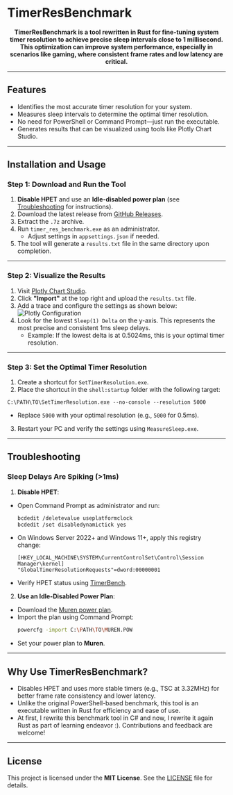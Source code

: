 # TimerResBenchmark

<p align="center"><b>TimerResBenchmark is a tool rewritten in Rust for fine-tuning system timer resolution to achieve precise sleep intervals close to 1 millisecond. This optimization can improve system performance, especially in scenarios like gaming, where consistent frame rates and low latency are critical.</b></p>



---

## Features
- Identifies the most accurate timer resolution for your system.
- Measures sleep intervals to determine the optimal timer resolution.
- No need for PowerShell or Command Prompt—just run the executable.
- Generates results that can be visualized using tools like Plotly Chart Studio.

---

## Installation and Usage

### Step 1: Download and Run the Tool
1. **Disable HPET** and use an **Idle-disabled power plan** (see [Troubleshooting](#troubleshooting) for instructions).
2. Download the latest release from [GitHub Releases](https://github.com/SwiftyPop/TimerResBenchmark/releases).
3. Extract the `.7z` archive.
4. Run `timer_res_benchmark.exe` as an administrator.
   - Adjust settings in `appsettings.json` if needed.
5. The tool will generate a `results.txt` file in the same directory upon completion.

---

### Step 2: Visualize the Results
1. Visit [Plotly Chart Studio](https://chart-studio.plotly.com/create/#/).
2. Click **"Import"** at the top right and upload the `results.txt` file.
3. Add a trace and configure the settings as shown below:
   ![Plotly Configuration](https://github.com/SwiftyPop/TimerResBenchmark/assets/90952326/9f08eb09-7e1a-41f5-819e-10bd41444cd9)
4. Look for the lowest `Sleep(1) Delta` on the y-axis. This represents the most precise and consistent 1ms sleep delays.
   - Example: If the lowest delta is at 0.5024ms, this is your optimal timer resolution.

---

### Step 3: Set the Optimal Timer Resolution
1. Create a shortcut for `SetTimerResolution.exe`.
2. Place the shortcut in the `shell:startup` folder with the following target:
```
C:\PATH\TO\SetTimerResolution.exe --no-console --resolution 5000
```
- Replace `5000` with your optimal resolution (e.g., `5000` for 0.5ms).
3. Restart your PC and verify the settings using `MeasureSleep.exe`.

---

## Troubleshooting

### Sleep Delays Are Spiking (>1ms)
1. **Disable HPET**:
- Open Command Prompt as administrator and run:
  ```bash
  bcdedit /deletevalue useplatformclock
  bcdedit /set disabledynamictick yes
  ```
- On Windows Server 2022+ and Windows 11+, apply this registry change:
  ```plaintext
  [HKEY_LOCAL_MACHINE\SYSTEM\CurrentControlSet\Control\Session Manager\kernel]
  "GlobalTimerResolutionRequests"=dword:00000001
  ```
- Verify HPET status using [TimerBench](https://www.overclockers.at/articles/the-hpet-bug-what-it-is-and-what-it-isnt).

2. **Use an Idle-Disabled Power Plan**:
- Download the [Muren power plan](https://www.mediafire.com/file/39yxlxpbkyjg3qa/Muren.pow/file).
- Import the plan using Command Prompt:
  ```bash
  powercfg -import C:\PATH\TO\MUREN.POW
  ```
- Set your power plan to **Muren**.

---

## Why Use TimerResBenchmark?
- Disables HPET and uses more stable timers (e.g., TSC at 3.32MHz) for better frame rate consistency and lower latency.
- Unlike the original PowerShell-based benchmark, this tool is an executable written in Rust for efficiency and ease of use.
- At first, I rewrite this benchmark tool in C# and now, I rewrite it again Rust as part of learning endeavor :). Contributions and feedback are welcome!

---

## License
This project is licensed under the **MIT License**. See the [LICENSE](https://github.com/SwiftyPop/TimerResBenchmark/blob/master/LICENSE) file for details.
